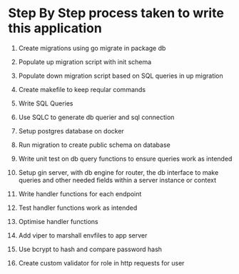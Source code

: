 # Step By Step process taken to write this application

1. Create migrations using go migrate in package db
2. Populate up migration script with init schema
3. Populate down migration script based on SQL queries in up migration

4. Create makefile to keep reqular commands
5. Write SQL Queries
6. Use SQLC to generate db querier and sql connection
7. Setup postgres database on docker
8. Run migration to create public schema on database
9. Write unit test on db query functions to ensure queries work as intended
10. Setup gin server, with db engine for router, the db interface to make queries and other needed fields within a server instance or context
11. Write handler functions for each endpoint
12. Test handler functions work as intended
13. Optimise handler functions
14. Add viper to marshall envfiles to app server
15. Use bcrypt to hash and compare password hash
16. Create custom validator for role in http requests for user
